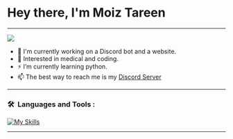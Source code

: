 # Hey there, I'm Moiz Tareen
 
---
 <img src="https://discord.c99.nl/widget/theme-2/866150210195030026.png">

- 👋 I'm currently working on a Discord bot and a website.
- 🌱 Interested in medical and coding.
- ⚡  I’m currently learning python.
- 📫 The best way to reach me is my [Discord Server](https://discord.gg/6XWTxvQEvd)


---

### 🛠 &nbsp;Languages and Tools :
<p>  
  
[![My Skills](https://skillicons.dev/icons?i=vscode,html,css,js,discord.js&perline=5)](https://skillicons.dev)
  
</p>

---
<!---
MoizTareen/MoizTareen is a ✨ special ✨ repository because its `README.md` (this file) appears on your GitHub profile.
You can click the Preview link to take a look at your changes.
--->
